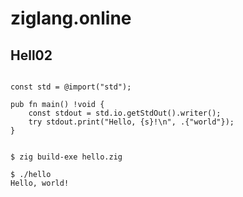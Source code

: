 # ziglang.online


## Hell02

```zig title="hello.zig"

const std = @import("std");

pub fn main() !void {
    const stdout = std.io.getStdOut().writer();
    try stdout.print("Hello, {s}!\n", .{"world"});
}


```



```
$ zig build-exe hello.zig

$ ./hello
Hello, world!
```